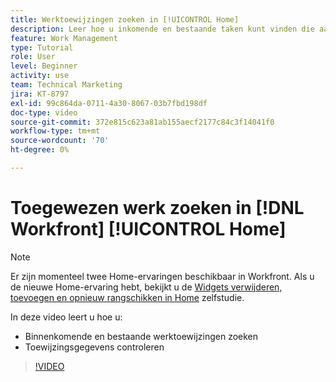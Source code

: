 ```yaml
---
title: Werktoewijzingen zoeken in [!UICONTROL Home]
description: Leer hoe u inkomende en bestaande taken kunt vinden die aan u zijn toegewezen in [!UICONTROL  ]. Controleer vervolgens de toewijzingsgegevens.
feature: Work Management
type: Tutorial
role: User
level: Beginner
activity: use
team: Technical Marketing
jira: KT-8797
exl-id: 99c864da-0711-4a30-8067-03b7fbd198df
doc-type: video
source-git-commit: 372e815c623a81ab155aecf2177c84c3f14041f0
workflow-type: tm+mt
source-wordcount: '70'
ht-degree: 0%

---
```


# Toegewezen werk zoeken in [!DNL Workfront] [!UICONTROL Home]



>[!NOTE]
>
>Er zijn momenteel twee Home-ervaringen beschikbaar in Workfront. Als u de nieuwe Home-ervaring hebt, bekijkt u de [Widgets verwijderen, toevoegen en opnieuw rangschikken in Home](/help/workfront-home/remove-add-and-rearrange-widgets.md) zelfstudie.


In deze video leert u hoe u:

* Binnenkomende en bestaande werktoewijzingen zoeken
* Toewijzingsgegevens controleren

>[!VIDEO](https://video.tv.adobe.com/v/335098/?quality=12&learn=on)
